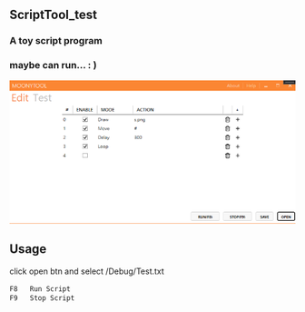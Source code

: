 ## ScriptTool_test

### A toy script program
### maybe can run... : )

![alt text?](https://github.com/gemilepus/ScriptTool_test/blob/main/Cover.png)


## Usage
click open btn and select /Debug/Test.txt
```
F8   Run Script
F9   Stop Script
```
